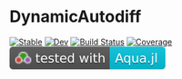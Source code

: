 # DynamicAutodiff

[![Stable](https://img.shields.io/badge/docs-stable-blue.svg)](https://MilesCranmer.github.io/DynamicAutodiff.jl/stable/)
[![Dev](https://img.shields.io/badge/docs-dev-blue.svg)](https://MilesCranmer.github.io/DynamicAutodiff.jl/dev/)
[![Build Status](https://github.com/MilesCranmer/DynamicAutodiff.jl/actions/workflows/CI.yml/badge.svg?branch=main)](https://github.com/MilesCranmer/DynamicAutodiff.jl/actions/workflows/CI.yml?query=branch%3Amain)
[![Coverage](https://coveralls.io/repos/github/MilesCranmer/DynamicAutodiff.jl/badge.svg?branch=main)](https://coveralls.io/github/MilesCranmer/DynamicAutodiff.jl?branch=main)
[![Aqua](https://raw.githubusercontent.com/JuliaTesting/Aqua.jl/master/badge.svg)](https://github.com/JuliaTesting/Aqua.jl)
